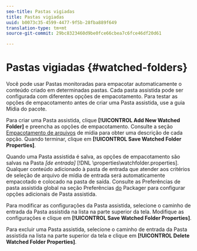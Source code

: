 ```yaml
---
seo-title: Pastas vigiadas
title: Pastas vigiadas
uuid: b0073c35-4599-4477-9f5b-28fba889f649
translation-type: tm+mt
source-git-commit: 29bc8323460d9be0fce66cbea7c6fce46df20d61

---
```



# Pastas vigiadas {#watched-folders}

Você pode usar Pastas monitoradas para empacotar automaticamente o conteúdo criado em determinadas pastas. Cada pasta assistida pode ser configurada com diferentes opções de empacotamento. Para testar as opções de empacotamento antes de criar uma Pasta assistida, use a guia Mídia do pacote.

Para criar uma Pasta assistida, clique **[!UICONTROL Add New Watched Folder]** e preencha as opções de empacotamento. Consulte a seção [Empacotamento de arquivos](../../aaxs-protecting-content/content-packaging-media-files/content-packaging-media-files-overview.md) de mídia para obter uma descrição de cada opção. Quando terminar, clique em **[!UICONTROL Save Watched Folder Properties]**.

Quando uma Pasta assistida é salva, as opções de empacotamento são salvas na Pasta *[de entrada]* [!DNL \properties\watchfolder.properties]. Qualquer conteúdo adicionado à pasta de entrada que atender aos critérios de seleção de arquivo de mídia de entrada será automaticamente empacotado e colocado na pasta de saída. Consulte as Preferências de pasta assistida global na seção Preferências [do](../../aaxs-reference-implementations/fam-air-app-usage/initial-fam-setup-set-prefs/initial-fam-setup-pkg-prefs.md) Packager para configurar opções adicionais de Pasta assistida.

Para modificar as configurações da Pasta assistida, selecione o caminho de entrada da Pasta assistida na lista na parte superior da tela. Modifique as configurações e clique em **[!UICONTROL Save Watched Folder Properties]**.

Para excluir uma Pasta assistida, selecione o caminho de entrada da Pasta assistida na lista na parte superior da tela e clique em **[!UICONTROL Delete Watched Folder Properties]**.
